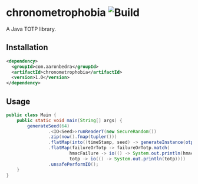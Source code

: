 # chronometrophobia ![Build](https://github.com/abedra/chronometrophobia/workflows/Java%20CI%20with%20Maven/badge.svg)

A Java TOTP library.

## Installation

```xml
<dependency>
  <groupId>com.aaronbedra</groupId>
  <artifactId>chronometrophobia</artifactId>
  <version>1.0</version>
</dependency>
```

## Usage

```java
public class Main {
    public static void main(String[] args) {
        generateSeed(64)
                .<IO<Seed>>runReaderT(new SecureRandom())
                .zip(now().fmap(tupler()))
                .flatMap(into((timeStamp, seed) -> generateInstance(otp6(), hMacSHA1(), seed, counter(timeStamp, timeStep30()))))
                .flatMap(failureOrTotp -> failureOrTotp.match(
                        hmacFailure -> io(() -> System.out.println(hmacFailure.getValue().getMessage())),
                        totp -> io(() -> System.out.println(totp))))
                .unsafePerformIO();
    }
}
```
